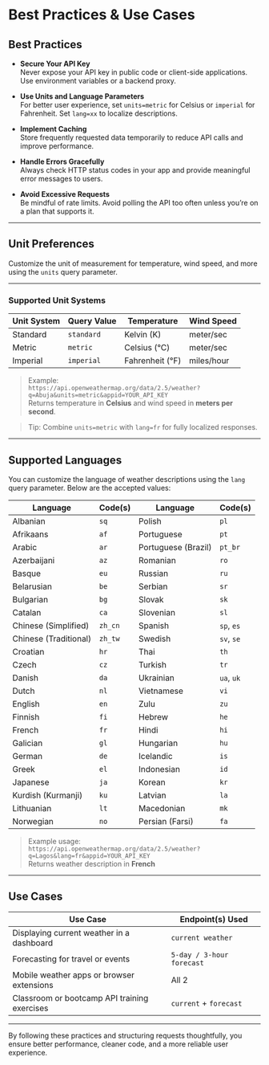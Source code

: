 # Best Practices & Use Cases


##  Best Practices

- **Secure Your API Key**  
  Never expose your API key in public code or client-side applications. Use environment variables or a backend proxy.

- **Use Units and Language Parameters**  
  For better user experience, set `units=metric` for Celsius or `imperial` for Fahrenheit. Set `lang=xx` to localize descriptions.

- **Implement Caching**  
  Store frequently requested data temporarily to reduce API calls and improve performance.

- **Handle Errors Gracefully**  
  Always check HTTP status codes in your app and provide meaningful error messages to users.

- **Avoid Excessive Requests**  
  Be mindful of rate limits. Avoid polling the API too often unless you’re on a plan that supports it.

---

## Unit Preferences

Customize the unit of measurement for temperature, wind speed, and more using the `units` query parameter.

---

### Supported Unit Systems

| Unit System | Query Value | Temperature    | Wind Speed   |
|-------------|-------------|----------------|--------------|
| Standard    | `standard`  | Kelvin (K)     | meter/sec    |
| Metric      | `metric`    | Celsius (°C)   | meter/sec    |
| Imperial    | `imperial`  | Fahrenheit (°F)| miles/hour   |


> Example:  
> `https://api.openweathermap.org/data/2.5/weather?q=Abuja&units=metric&appid=YOUR_API_KEY`  
> Returns temperature in **Celsius** and wind speed in **meters per second**.

> Tip: Combine `units=metric` with `lang=fr` for fully localized responses.

---
## Supported Languages

You can customize the language of weather descriptions using the `lang` query parameter. Below are the accepted values:

| Language             | Code(s)     | Language             | Code(s)     |
|----------------------|-------------|----------------------|-------------|
| Albanian             | `sq`        | Polish               | `pl`        |
| Afrikaans            | `af`        | Portuguese           | `pt`        |
| Arabic               | `ar`        | Portuguese (Brazil)  | `pt_br`     |
| Azerbaijani          | `az`        | Romanian             | `ro`        |
| Basque               | `eu`        | Russian              | `ru`        |
| Belarusian           | `be`        | Serbian              | `sr`        |
| Bulgarian            | `bg`        | Slovak               | `sk`        |
| Catalan              | `ca`        | Slovenian            | `sl`        |
| Chinese (Simplified) | `zh_cn`     | Spanish              | `sp`, `es`  |
| Chinese (Traditional)| `zh_tw`     | Swedish              | `sv`, `se`  |
| Croatian             | `hr`        | Thai                 | `th`        |
| Czech                | `cz`        | Turkish              | `tr`        |
| Danish               | `da`        | Ukrainian            | `ua`, `uk`  |
| Dutch                | `nl`        | Vietnamese           | `vi`        |
| English              | `en`        | Zulu                 | `zu`        |
| Finnish              | `fi`        | Hebrew               | `he`        |
| French               | `fr`        | Hindi                | `hi`        |
| Galician             | `gl`        | Hungarian            | `hu`        |
| German               | `de`        | Icelandic            | `is`        |
| Greek                | `el`        | Indonesian           | `id`        |
| Japanese             | `ja`        | Korean               | `kr`        |
| Kurdish (Kurmanji)   | `ku`        | Latvian              | `la`        |
| Lithuanian           | `lt`        | Macedonian           | `mk`        |
| Norwegian            | `no`        | Persian (Farsi)      | `fa`        |

> Example usage:  
> `https://api.openweathermap.org/data/2.5/weather?q=Lagos&lang=fr&appid=YOUR_API_KEY`  
> Returns weather description in **French**

---

## Use Cases

| Use Case                                      | Endpoint(s) Used             |
|----------------------------------------------|------------------------------|
| Displaying current weather in a dashboard     | `current weather`            |
| Forecasting for travel or events              | `5-day / 3-hour forecast`     |
| Mobile weather apps or browser extensions     | All 2                        |
| Classroom or bootcamp API training exercises  | `current` + `forecast`       |

---

By following these practices and structuring requests thoughtfully, you ensure better performance, cleaner code, and a more reliable user experience.